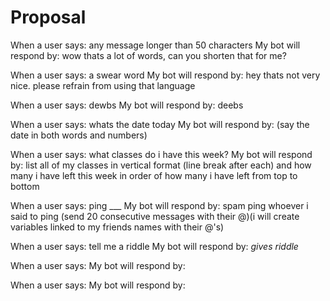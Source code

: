 # Proposal

When a user says: any message longer than 50 characters
My bot will respond by: wow thats a lot of words, can you shorten that for me?

When a user says: a swear word
My bot will respond by: hey thats not very nice. please refrain from using that language

When a user says: dewbs
My bot will respond by: deebs

When a user says: whats the date today
My bot will respond by: (say the date in both words and numbers)

When a user says: what classes do i have this week? 
My bot will respond by: list all of my classes in vertical format (line break after each) and how many i have left this week in order of how many i have left from top to bottom

When a user says: ping ___
My bot will respond by: spam ping whoever i said to ping (send 20 consecutive messages with their @)(i will create variables linked to my friends names with their @'s)

When a user says: tell me a riddle
My bot will respond by: *gives riddle*

When a user says: 
My bot will respond by: 

When a user says:
My bot will respond by: